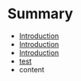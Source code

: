 # Summary

* [Introduction](README.md)
* [Introduction](readmemd.md)
* [Introduction](readme.md)
* [test](test.md)
* content

